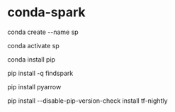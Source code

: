 # conda-spark

conda create --name sp 

conda activate sp

conda install pip

pip install -q findspark

pip install pyarrow

pip install --disable-pip-version-check install tf-nightly
